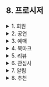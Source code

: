 ## **8. 프로시저**

<details><summary>1. 회원</summary>

1. 회원가입을 통해 user entity에 회원이 등록되어야 한다.
    - 회원 가입
        - 기존 데이터  
            <img width="1441" alt="스크린샷 2025-07-08 오후 3 33 51" src="https://github.com/user-attachments/assets/cbae33b2-e7ac-444c-ae6b-bdc17f619626" />
        - 회원 추가 프로시저 생성  
            (이미지)
        - 프로시저 실행 결과  
            (이미지)

2. 회원 정보를 수정한다 (닉네임, 비밀번호, 프로필사진)
    - 회원 정보 수정
        - 기존 데이터  
            (이미지)
        - 프로시저  
            (이미지)
        - 실행 후 결과 값  
            (이미지)

3. 회원이 탈퇴하면 계정을 삭제한다
    - 회원 삭제
        - 기존 데이터  
            (이미지)
        - 프로시저  
            (이미지)
        - 실행 결과  
            (이미지)

4. 회원의 이메일/비밀번호를 찾는다
    - 회원의 이메일 찾기
        - 프로시저  
            (이미지)
        - 결과  
            (이미지)
    - 회원의 비밀번호 찾기
        - 프로시저  
            (이미지)
        - 결과  
            (이미지)

</details>


<details><summary>2. 공연</summary>

1. 공연 목록/검색 (필터 조건: 공연명, 일정, 장소 등)
    - 사용자에 요구사항에 맞는 공연 목록 조회
        - 프로시저  
            (이미지)
        - 실행 결과  
            - 전체 공연 조회  
                (이미지)
            - 공연명 ‘뮤지컬’ 포함 공연 전체 조회  
                (이미지)
            - 공연장명 ‘인천시립극장’인 공연만 조회  
                (이미지)

2. 공연 상세 조회 (공연 PK, 공연명, 일정 등)
    - 프로시저  
        (이미지)
    - 실행 결과  
        - "뮤직밤 클래식" 상세정보  
            (이미지)
        - 기타 공연 상세정보  
            (이미지)

</details>


<details><summary>3. 예매</summary>

1. 공연 예매 등록 (회원, 공연, 좌석, 예매일 등)
    - 예매 등록 프로시저  
        (이미지)
    - 실행 결과  
        (이미지)

2. 특정 사용자의 예매 내역 전체 조회
    - 프로시저  
        (이미지)
    - 실행 결과  
        (이미지)

3. 내가 등록한 예매 삭제하기
    - 프로시저  
        (이미지)
    - 실행 결과  
        (이미지)

4. 내가 등록한 예매 수정
    - 기존 데이터  
        (이미지)
    - 프로시저  
        (이미지)
    - 실행 결과  
        (이미지)
    - 중복 예매 시 실행 결과  
        (이미지)

</details>


<details><summary>4. 북마크</summary>

1. 공연 북마크 등록
    - 프로시저  
        (이미지)
    - 실행 결과  
        (이미지)

2. 회원별 북마크 내역 전체 조회
    - 프로시저  
        (이미지)
    - 실행 결과  
        (이미지)

3. 공연 북마크 해체
    - 프로시저  
        (이미지)
    - 실행 결과  
        (이미지)

</details>


<details><summary>5. 리뷰</summary>

1. 공연 리뷰 등록 (별점, 한줄평, 사진 등)
    - 프로시저  
        (이미지)
    - 실행 결과  
        (이미지)

2. 내 리뷰 확인하기 (모든 리뷰 보기)
    - 프로시저  
        (이미지)
    - 실행 결과  
        (이미지)

3. 좋아요/싫어요 많은 순으로 정렬
    - 좋아요 순 정렬  
        (이미지)
        - 결과  
            (이미지)
    - 싫어요 순 정렬  
        (이미지)
        - 결과  
            (이미지)

4. 리뷰 삭제
    - 프로시저  
        (이미지)
    - 실행 결과  
        (이미지)

5. 리뷰 좋아요/싫어요
    - 프로시저  
        (이미지)
    - 실행 결과  
        (이미지)

</details>


<details><summary>6. 관심사</summary>

- 회원의 관심 장르 등록/수정  
    - 변경 전  
        (이미지)
    - 프로시저  
        (이미지)
    - 변경 후  
        (이미지)

- 회원의 관심 퍼포머 등록/수정  
    - 변경 전  
        (이미지)
    - 프로시저  
        (이미지)
    - 변경 후  
        (이미지)

</details>


<details><summary>7. 알림</summary>

- 알림 등록  
    - 변경 전  
        (이미지)
    - 프로시저  
        (이미지)
    - 새 알림 등록  
        (이미지)

- 알림 전체 조회  
    - 프로시저  
        (이미지)
    - 기능  
        (이미지)

- 예매한 공연의 하루 전 날 알림 발송  
    - 공연 시작 날짜  
        (이미지)
    - 프로시저  
        (이미지)
    - 결과  
        (이미지)

- 예매 당일 공연 시작 전 알림 발송  
    - 공연 시작 시간  
        (이미지)
    - 프로시저  
        (이미지)
    - 결과  
        (이미지)

- 북마크 공연 티켓팅 하루 전 알림 발송  
    - 티켓팅 시작일  
        (이미지)
    - 프로시저  
        (이미지)
    - 결과  
        (이미지)

</details>


<details><summary>8. 추천</summary>

1. 좋아하는 장르의 공연 추천  
    - 프로시저  
        (이미지)
    - 결과  
        (이미지)

2. 좋아하는 퍼포머의 공연 정보 추천  
    - 프로시저  
        (이미지)
    - 결과  
        (이미지)

</details>

